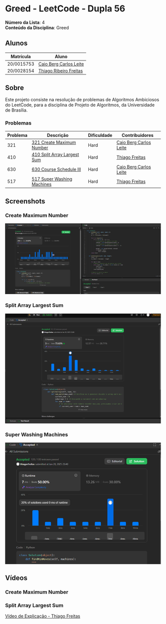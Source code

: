 # Greed - LeetCode - Dupla 56

**Número da Lista**: 4<br>
**Conteúdo da Disciplina**: Greed<br>

## Alunos
|Matrícula | Aluno |
| -- | -- |
| 20/0015753  |  [Caio Berg Carlos Leite](https://github.com/Caio-bergbjj) |
| 20/0028154 |  [Thiago Ribeiro Freitas](https://github.com/thiagorfreitas) |

## Sobre 
Este projeto consiste na resolução de problemas de Algoritmos Ambiciosos do LeetCode, para a disciplina de Projeto de Algoritmos, da Universidade de Brasília.

### Problemas

|Problema | Descrição | Dificuldade| Contribuidores
| -- | -- | -- | -- |
| 321  |  [321 Create Maximum Number](https://leetcode.com/problems/create-maximum-number/description/)| Hard | [Caio Berg Carlos Leite](https://github.com/Caio-bergbjj) |
| 410 | [410 Split Array Largest Sum](https://leetcode.com/problems/split-array-largest-sum/description/) | Hard | [Thiago Freitas](https://github.com/thiagorfreitas) |
| 630  |  [630 Course Schedule III](https://leetcode.com/problems/create-maximum-number/description/)| Hard | [Caio Berg Carlos Leite](https://github.com/Caio-bergbjj) |
| 517 | [517 Super Washing Machines](https://leetcode.com/problems/super-washing-machines/description/) | Hard | [Thiago Freitas](https://github.com/thiagorfreitas) |

## Screenshots

### Create Maximum Number
![321 Solved](/321_Create_Maximum_Number/321_solved.jpg)

### Split Array Largest Sum

![410 Solved](/410_Split_Array_Largest_Sum/410_Accepted.png)

### Super Washing Machines
![517 Solved](/517_Super_Washing_Machines/517_Accepted.png)

## Vídeos

### Create Maximum Number


### Split Array Largest Sum

[Vídeo de Explicação - Thiago Freitas](https://www.youtube.com/watch?v=k9q00WhjPnY&ab_channel=ThiagoR)
